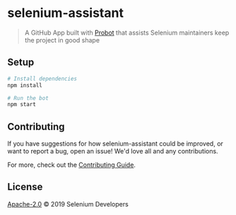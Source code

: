 # selenium-assistant

> A GitHub App built with [Probot](https://github.com/probot/probot) that assists Selenium maintainers keep the project in good shape

## Setup

```sh
# Install dependencies
npm install

# Run the bot
npm start
```

## Contributing

If you have suggestions for how selenium-assistant could be improved, or want to report a bug, open an issue! We'd love all and any contributions.

For more, check out the [Contributing Guide](CONTRIBUTING.md).

## License

[Apache-2.0](LICENSE) © 2019 Selenium Developers
